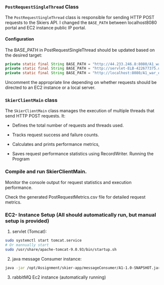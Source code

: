 ### `PostRequestSingleThread` Class

The `PostRequestSingleThread` class is responsible for sending HTTP POST requests to the Skiers API. I changed
the ``BASE_PATH`` between localhost8080 portal and EC2 instance public IP portal.
#### Configuration

The BASE_PATH in PostRequestSingleThread should be updated based on the desired target:

```java
private static final String BASE_PATH = "http://44.233.246.8:8080/A1_war/"; // EC2 instance
private static final String BASE_PATH = "http://servlet-ELB-422677375.us-west-2.elb.amazonaws.com/A1_war"; //ELB
private static final String BASE_PATH = "http://localhost:8080/A1_war_exploded"; // Localhost
```

Uncomment the appropriate line depending on whether requests should be directed to an EC2 instance or a local server.

### `SkierClientMain` class
The `SkierClientMain` class manages the execution of multiple threads that send HTTP POST requests. It:

- Defines the total number of requests and threads used.

- Tracks request success and failure counts.

- Calculates and prints performance metrics, 

- Saves request performance statistics using RecordWriter.
  Running the Program

### Compile and run SkierClientMain.

Monitor the console output for request statistics and execution performance.

Check the generated PostRequestMetrics.csv file for detailed request metrics.



### EC2- Instance Setup (All should automatically run, but manual setup is provided)
1. servlet (Tomcat): 
```bash
sudo systemctl start tomcat.service 
# Or mannually start
sudo /usr/share/apache-tomcat-9.0.93/bin/startup.sh
```

2. java message Consumer instance: 
```bash
java -jar /opt/Assignment/skier-app/messageConsumer/A1-1.0-SNAPSHOT.jar
```

3. rabbitMQ Ec2 instance (automatically running)

